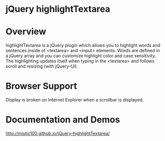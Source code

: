 jQuery highlightTextarea
========================

# Overview
highlightTextarea is a jQuery plugin which allows you to highlight words and sentences inside of &lt;textarea&gt; and &lt;input&gt; elements. Words are defined in a jQuery array and you can customize highlight color and case sensitivity. The highlighting updates itself when typing in the &lt;textarea&gt; and follows scroll and resizing (with jQuery-UI).

# Browser Support
Display is broken on Internet Explorer when a scrollbar is displayed.

# Documentation and Demos
http://mistic100.github.io/jQuery-highlightTextarea/
